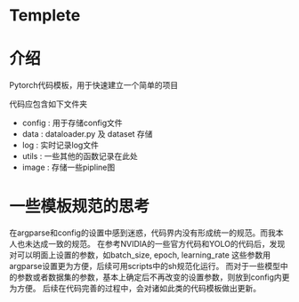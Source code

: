# Templete

# 介绍
Pytorch代码模板，用于快速建立一个简单的项目


代码应包含如下文件夹
- config : 用于存储config文件
- data :  dataloader.py 及 dataset 存储
- log : 实时记录log文件
- utils : 一些其他的函数记录在此处
- image : 存储一些pipline图

# 一些模板规范的思考

在argparse和config的设置中感到迷惑，代码界内没有形成统一的规范。而我本人也未达成一致的规范。
在参考NVIDIA的一些官方代码和YOLO的代码后，发现对可以明面上设置的参数，如batch_size, epoch, learning_rate 这些参数用argparse设置更为方便，后续可用scripts中的sh规范化运行。
而对于一些模型中的参数或者数据集的参数，基本上确定后不再改变的设置参数，则放到config内更为方便。
后续在代码完善的过程中，会对诸如此类的代码模板做出更新。